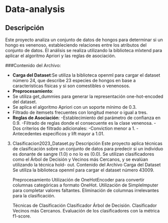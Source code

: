 # Data-analysis

## Descripción
Este proyecto analiza un conjunto de datos de hongos para determinar si un hongo es venenoso, estableciendo relaciones entre los atributos del conjunto de datos. El análisis se realiza utilizando la biblioteca mlxtend para aplicar el algoritmo Apriori y las reglas       de asociación.

###Contenido del Archivo:
- **Carga del Dataset**:Se utiliza la biblioteca openml para cargar el dataset número 24, que describe 23 especies de hongos en base a características físicas y si son comestibles o venenosos.
- **Preprocesamiento**:
- Se utiliza get_dummies para generar la representación one-hot-encoded del dataset.
- Se aplica el algoritmo Apriori con un soporte mínimo de 0.3.
- Filtrado de itemsets frecuentes con longitud menor o igual a tres.
- **Reglas de Asociación**:
-Establecimiento del parámetro de confianza en 0.9.
-Filtrado de reglas donde el consecuente es la clase venenosa.
-Dos criterios de filtrado adicionales:
-Conviction menor a 1.
-Antecedentes específicos y lift mayor a 1.01.

3. Clasificacion2023_Dataset.py
  Descripción
    Este proyecto aplica técnicas de clasificación sobre un conjunto de datos para predecir si un individuo es donante de sangre (1.0) o no lo es (0.0). Se utilizan clasificadores como el Árbol de Decisión y Vecinos más Cercanos, y se evalúan utilizando la técnica hold-     out.
  Contenido del Archivo
    Carga del Dataset
      Se utiliza la biblioteca openml para cargar el dataset número 43009.

    Preprocesamiento
      Utilización de OneHotEncoder para convertir columnas categóricas a formato OneHot.
      Utilización de SimpleImputer para completar valores faltantes.
      Eliminación de columnas irrelevantes para la clasificación.
    
    Técnicas de Clasificación
      Clasificador Árbol de Decisión.
      Clasificador Vecinos más Cercanos.
      Evaluación de los clasificadores con la métrica f1-score.
